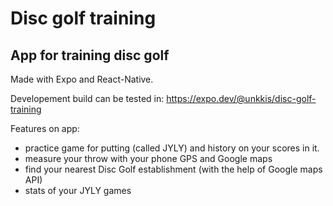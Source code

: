 # Disc golf training
## App for training disc golf

Made with Expo and React-Native.  
    
Developement build can be tested in: https://expo.dev/@unkkis/disc-golf-training

Features on app:
- practice game for putting (called JYLY) and history on your scores in it.
- measure your throw with your phone GPS and Google maps
- find your nearest Disc Golf establishment (with the help of Google maps API)
- stats of your JYLY games





